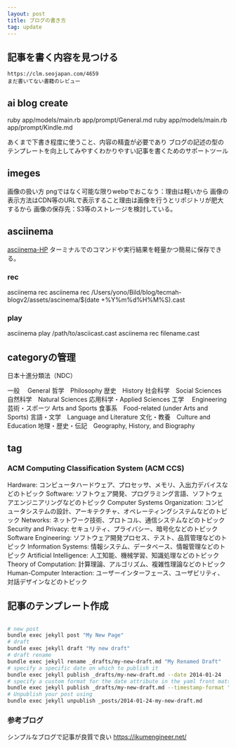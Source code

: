 ```yaml
---
layout: post
title: ブログの書き方
tag: update
---
```



## 記事を書く内容を見つける

    https://clm.seojapan.com/4659
    まだ書いてない書籍のレビュー

## ai blog create

ruby app/models/main.rb app/prompt/General.md
ruby app/models/main.rb app/prompt/Kindle.md

あくまで下書き程度に使うこと、内容の精査が必要であり
ブログの記述の型のテンプレートを向上してみやすくわかりやすい記事を書くためのサポートツール

## imeges

画像の扱い方
    pngではなく可能な限りwebpでおこなう：理由は軽いから
    画像の表示方法はCDN等のURLで表示すること理由は画像を行うとリポジトリが肥大するから
    画像の保存先：S3等のストレージを検討している。

## asciinema

[asciinema-HP](https://asciinema.org/)
ターミナルでのコマンドや実行結果を軽量かつ簡易に保存できる。

### rec

asciinema rec
asciinema rec /Users/yono/Bild/blog/tecmah-blogv2/assets/ascinema/$(date +%Y%m%d%H%M%S).cast

### play

asciinema play /path/to/asciicast.cast
asciinema rec filename.cast

## categoryの管理

日本十進分類法（NDC）

一般 　General
哲学　Philosophy
歴史　History
社会科学　Social Sciences
自然科学　Natural Sciences
応用科学・Applied Sciences
工学　  Engineering
芸術・スポーツ Arts and Sports
    食事系　Food-related (under Arts and Sports)
言語・文学　Language and Literature
文化・教養　Culture and Education
地理・歴史・伝記　Geography, History, and Biography

## tag

### ACM Computing Classification System (ACM CCS)

Hardware: コンピュータハードウェア、プロセッサ、メモリ、入出力デバイスなどのトピック
Software: ソフトウェア開発、プログラミング言語、ソフトウェアエンジニアリングなどのトピック
Computer Systems Organization: コンピュータシステムの設計、アーキテクチャ、オペレーティングシステムなどのトピック
Networks: ネットワーク技術、プロトコル、通信システムなどのトピック
Security and Privacy: セキュリティ、プライバシー、暗号化などのトピック
Software Engineering: ソフトウェア開発プロセス、テスト、品質管理などのトピック
Information Systems: 情報システム、データベース、情報管理などのトピック
Artificial Intelligence: 人工知能、機械学習、知識処理などのトピック
Theory of Computation: 計算理論、アルゴリズム、複雑性理論などのトピック
Human-Computer Interaction: ユーザーインターフェース、ユーザビリティ、対話デザインなどのトピック

## 記事のテンプレート作成

```zsh

# new post
bundle exec jekyll post "My New Page"
# draft
bundle exec jekyll draft "My new draft"
# draft rename
bundle exec jekyll rename _drafts/my-new-draft.md "My Renamed Draft"
# specify a specific date on which to publish it
bundle exec jekyll publish _drafts/my-new-draft.md --date 2014-01-24
# specify a custom format for the date attribute in the yaml front matter
bundle exec jekyll publish _drafts/my-new-draft.md --timestamp-format "%Y-%m-%d %H:%M:%S %z"
# Unpublish your post using
bundle exec jekyll unpublish _posts/2014-01-24-my-new-draft.md
```

### 参考ブログ

シンプルなブログで記事が良質で良い
https://ikumengineer.net/


